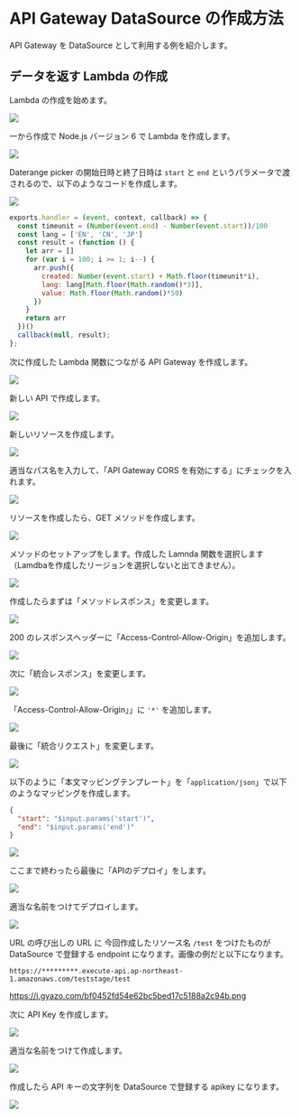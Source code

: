 # API Gateway DataSource の作成方法

API Gateway を DataSource として利用する例を紹介します。

## データを返す Lambda の作成

Lambda の作成を始めます。

![](https://i.gyazo.com/1c057d147b93feae377f657204eb5c01.png)

一から作成で Node.js バージョン 6 で Lambda を作成します。

![](https://i.gyazo.com/98c9877f027e35961b427415bb753eb6.png)

Daterange picker の開始日時と終了日時は `start` と `end` というパラメータで渡されるので、以下のようなコードを作成します。

![](https://i.gyazo.com/49a7573134c5a1f82b68020797dcae81.png)

```javascript
exports.handler = (event, context, callback) => {
  const timeunit = (Number(event.end) - Number(event.start))/100
  const lang = ['EN', 'CN', 'JP']
  const result = (function () {
    let arr = []
    for (var i = 100; i >= 1; i--) {
      arr.push({
        created: Number(event.start) + Math.floor(timeunit*i),
        lang: lang[Math.floor(Math.random()*3)],
        value: Math.floor(Math.random()*50)
      })
    }
    return arr
  })()
  callback(null, result);
};
```

次に作成した Lambda 関数につながる API Gateway を作成します。

![](https://i.gyazo.com/979e51b229051129c7ace8c66836c2b8.png)

新しい API で作成します。

![](https://i.gyazo.com/dfa518dae0017cc26d2839809cf03b00.png)

新しいリソースを作成します。

![](https://i.gyazo.com/20a42e33162b2a918aca8d2703844790.png)

適当なパス名を入力して、「API Gateway CORS を有効にする」にチェックを入れます。

![](https://i.gyazo.com/0e616a11df2bc002768690aa1ce1879b.png)

リソースを作成したら、GET メソッドを作成します。

![](https://i.gyazo.com/5fdd0c0541b08fab7967582982569f81.png)

メソッドのセットアップをします。作成した Lamnda 関数を選択します（Lamdbaを作成したリージョンを選択しないと出てきません）。

![](https://i.gyazo.com/31025412fe3e3321f8dcf5cfa8f14e52.png)

作成したらまずは「メソッドレスポンス」を変更します。

![](https://i.gyazo.com/a9e312bc56d8261017efd8561fbf6573.png)

200 のレスポンスヘッダーに「Access-Control-Allow-Origin」を追加します。

![](https://i.gyazo.com/0f6d3d0dfa13de11d21a42e982b4683c.png)

次に「統合レスポンス」を変更します。

![](https://i.gyazo.com/c0193f1d651772e7f3d9a7f0fb0512b2.png)

「Access-Control-Allow-Origin」」に `'*'` を追加します。

![](https://i.gyazo.com/24dcdcb2a151bd33880f6917ea91adda.png)

最後に「統合リクエスト」を変更します。

![](https://i.gyazo.com/6a0d5e2f7dad9bde8b3e65d37149c699.png)

以下のように「本文マッピングテンプレート」を「`application/json`」で以下のようなマッピングを作成します。

```json
{
  "start": "$input.params('start')",
  "end": "$input.params('end')"
}
```

![](https://i.gyazo.com/e30d486c80e2625eaa08a20317a5aa9e.png)

ここまで終わったら最後に「APIのデプロイ」をします。

![](https://i.gyazo.com/5c8dba2776ef2a5f3caf3a548ee21a89.png)

適当な名前をつけてデプロイします。

![](https://i.gyazo.com/228265a618a98400583ee36e12358155.png)

URL の呼び出しの URL に 今回作成したリソース名 `/test` をつけたものが DataSource で登録する endpoint になります。画像の例だと以下になります。

```
https://*********.execute-api.ap-northeast-1.amazonaws.com/teststage/test
```

https://i.gyazo.com/bf0452fd54e62bc5bed17c5188a2c94b.png

次に API Key を作成します。

![](https://i.gyazo.com/5490f6bd768fa1cbe74a61c40ce7c817.png)

適当な名前をつけて作成します。

![](https://i.gyazo.com/9a3d96daf0ab0c7afedc76db10bb7842.png)

作成したら API キーの文字列を DataSource で登録する apikey になります。

![](https://i.gyazo.com/47f21c40c9533086f70fd62b44c7fb1a.png)
